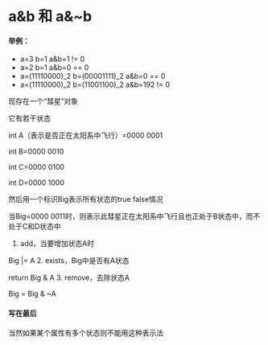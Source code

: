 # a&b 和 a&~b

#### 举例：

 - a=3                                                  b=1                                         a&b=1 != 0
 - a=2                                                  b=1                                         a&b=0 == 0
 - a=(11110000)_2                               b=(00001111)_2                     a&b=0 == 0
 - a=(11110000)_2                               b=(11001100)_2                     a&b=192 != 0


现存在一个“彗星”对象

它有若干状态

int A（表示是否正在太阳系中飞行）=0000 0001

int B=0000 0010

int C=0000 0100

int D=0000 1000

然后用一个标识Big表示所有状态的true false情况

当Big=0000 0011时，则表示此彗星正在太阳系中飞行且也正处于B状态中，而不处于C和D状态中

1. add，当要增加状态A时

Big |= A
2. exists，Big中是否有A状态

return Big & A
3. remove，去除状态A

Big = Big & ~A

#### 写在最后
当然如果某个属性有多个状态则不能用这种表示法
